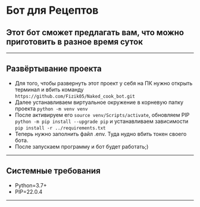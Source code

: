 # Бот для Рецептов
## Этот бот сможет предлагать вам, что можно приготовить в разное время суток
____
## Развёртывание проекта
- Для того, чтобы развернуть этот проект у себя на ПК нужно открыть терминал и вбить команду ```https://github.com/Fizik05/Naked_cook_bot.git```
- Далее устанавливаем виртуальное окружение в корневую папку проекта ```python -m venv venv```
- После активируем его ```source venv/Scripts/activate```, обновляем PIP ```python -m pip install --upgrade pip``` и устанавливаем зависимости ```pip install -r ../requirements.txt```
- Теперь нужно заполнить файл .env. Туда нудно вбить токен своего бота.
- После запускаем программу и бот будет работать;)
____
## Системные требования
- Python=3.7+
- PIP=22.0.4
____
